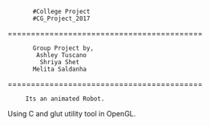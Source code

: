            #College Project 
           #CG_Project_2017
==========================================




           Group Project by,
            Ashley Tuscano 
             Shriya Shet
           Melita Saldanha
           
           
           
==========================================

         Its an animated Robot.      
 Using C and glut utility tool in OpenGL.

